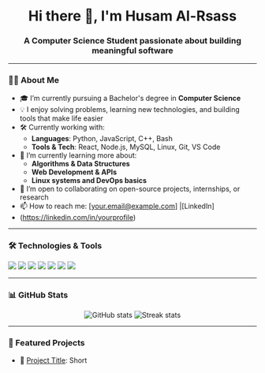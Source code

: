 <h1 align="center">Hi there 👋, I'm Husam Al-Rsass</h1>
<h3 align="center">A Computer Science Student passionate about building meaningful software</h3>

---

### 👨‍💻 About Me

- 🎓 I’m currently pursuing a Bachelor's degree in **Computer Science**
- 💡 I enjoy solving problems, learning new technologies, and building tools that make life easier
- 🛠️ Currently working with:
  - **Languages**: Python, JavaScript, C++, Bash
  - **Tools & Tech**: React, Node.js, MySQL, Linux, Git, VS Code
- 🌱 I’m currently learning more about:
  - **Algorithms & Data Structures**
  - **Web Development & APIs**
  - **Linux systems and DevOps basics**
- 👯 I’m open to collaborating on open-source projects, internships, or research
- 📫 How to reach me:
  [your.email@example.com] |[LinkedIn]
- (https://linkedin.com/in/yourprofile)

---

### 🛠️ Technologies & Tools

<p align="left">
  <img src="https://img.shields.io/badge/Python-3776AB?style=for-the-badge&logo=python&logoColor=white"/>
  <img src="https://img.shields.io/badge/C++-00599C?style=for-the-badge&logo=c%2B%2B&logoColor=white"/>
  <img src="https://img.shields.io/badge/JavaScript-F7DF1E?style=for-the-badge&logo=javascript&logoColor=black"/>
  <img src="https://img.shields.io/badge/React-20232A?style=for-the-badge&logo=react&logoColor=61DAFB"/>
  <img src="https://img.shields.io/badge/Node.js-339933?style=for-the-badge&logo=nodedotjs&logoColor=white"/>
  <img src="https://img.shields.io/badge/Linux-FCC624?style=for-the-badge&logo=linux&logoColor=black"/>
  <img src="https://img.shields.io/badge/Git-F05032?style=for-the-badge&logo=git&logoColor=white"/>
</p>

---

### 📊 GitHub Stats

<p align="center">
  <img src="https://github-readme-stats.vercel.app/api?username=your-username&show_icons=true&theme=tokyonight" alt="GitHub stats"/>
  <img src="https://github-readme-streak-stats.herokuapp.com?user=your-username&theme=tokyonight&date_format=M%20j%5B%2C%20Y%5D" alt="Streak stats"/>
</p>

---

### 📂 Featured Projects

- 🔧 [Project Title](https://github.com/your-username/project-name): Short

<!--
**0s-a/0s-a** is a ✨ _special_ ✨ repository because its `README.md` (this file) appears on your GitHub profile.

Here are some ideas to get you started:

- 🔭 I’m currently working on ...
- 🌱 I’m currently learning ...
- 👯 I’m looking to collaborate on ...
- 🤔 I’m looking for help with ...
- 💬 Ask me about ...
- 📫 How to reach me: ...
- 😄 Pronouns: ...
- ⚡ Fun fact: ...
-->

